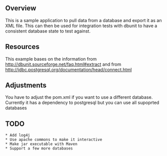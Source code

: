 ## Overview
This is a sample application to pull data from a database and export it as an XML file.
This can then be used for integration tests with dbunit to have a consistent database state to test against.

## Resources
This example bases on the information from http://dbunit.sourceforge.net/faq.html#extract
and from http://jdbc.postgresql.org/documentation/head/connect.html

## Adjustments
You have to adjust the pom.xml if you want to use a different database. Currently it has a dependency to postgresql but you can use all supoprted databases

## TODO
    * Add log4j
    * Use apache commons to make it interactive
    * Make jar executable with Maven
    * Support a few more databases
